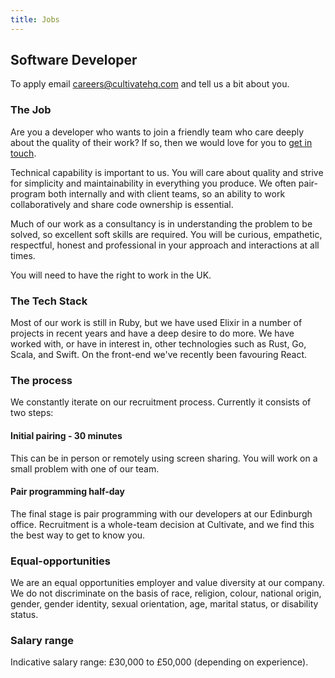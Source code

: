 ```yaml
---
title: Jobs
---
```


## Software Developer

To apply email [careers@cultivatehq.com](mailto:careers@cultivatehq.com) and tell us a bit about you.

### The Job

Are you a developer who wants to join a friendly team who care deeply about the quality of their work? If so, then we would love for you to [get in touch](mailto:careers@cultivatehq.com).

Technical capability is important to us. You will care about quality and strive for simplicity and maintainability in everything you produce. We often pair-program both internally and with client teams, so an ability to work collaboratively and share code ownership is essential.

Much of our work as a consultancy is in understanding the problem to be solved, so excellent soft skills are required. You will be curious, empathetic, respectful, honest and professional in your approach and interactions at all times.

You will need to have the right to work in the UK.

### The Tech Stack

Most of our work is still in Ruby, but we have used Elixir in a number of projects in recent years and have a deep desire to do more. We have worked with, or have in interest in, other technologies such as Rust, Go, Scala, and Swift. On the front-end we've recently been favouring React.

### The process

We constantly iterate on our recruitment process. Currently it consists of two steps:

#### Initial pairing - 30 minutes

This can be in person or remotely using screen sharing. You will work on a small problem with one of our team.

#### Pair programming half-day

The final stage is pair programming with our developers at our Edinburgh office. Recruitment is a whole-team decision at Cultivate, and we find this the best way to get to know you.

### Equal-opportunities

We are an equal opportunities employer and value diversity at our company. We do not discriminate on the basis of race, religion, colour, national origin, gender, gender identity, sexual orientation, age, marital status, or disability status.

### Salary range

Indicative salary range: £30,000 to £50,000 (depending on experience).
